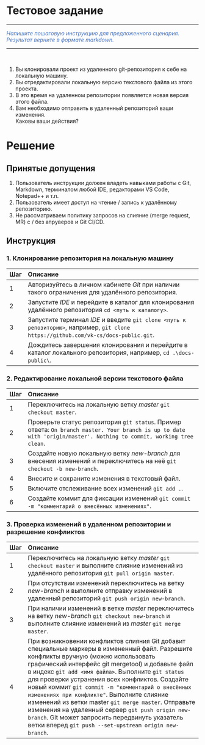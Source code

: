 # Тестовое задание

<hr>
<i style="color:#4472c4">Напишите пошаговую инструкцию для предложенного сценария.<br> Результат верните в формате markdown.</i>
<hr><br>

1. Вы клонировали проект из удаленного git-репозитория к себе на локальную машину.
2. Вы отредактировали локальную версию текстового файла из этого проекта.
3. В это время на удаленном репозитории появляется новая версия этого файла.
4. Вам необходимо отправить в удаленный репозиторий ваши изменения.<br>
   Каковы ваши действия?<br>

# Решение

## Принятые допущения

1. Пользователь инструкции должен владеть навыками работы с Git, Markdown, терминалом любой IDE, редакторами VS Code, Notepad++ и т.п.
2. Пользователь имеет доступ на чтение / запись к удалённому репозиторию.
3. Не рассматриваем политику запросов на слияние (merge request, MR) с / без апруверов и Git CI/CD.

## Инструкция

### 1. Клонирование репозитория на локальную машину

| Шаг | Описание                                                                                                                              |
| --- | :------------------------------------------------------------------------------------------------------------------------------------ |
| 1   | Авторизуйтесь в личном кабинете _Git_ при наличии такого ограничения для удалённого репозитория.                                      |
| 2   | Запустите _IDE_ и перейдите в каталог для клонирования удалённого репозитория `cd <путь к каталогу>`.                                 |
| 3   | Запустите терминал _IDE_ и введите `git clone <путь к репозиторию>`, например, `git clone  https://github.com/vk-cs/docs-public.git`. |
| 4   | Дождитесь завершения клонирования и перейдите в каталог локального репозитория, например, `cd .\docs-public\`.                        |

### 2. Редактирование локальной версии текстового файла

| Шаг | Описание                                                                                                                                                             |
| --- | :------------------------------------------------------------------------------------------------------------------------------------------------------------------- |
| 1   | Переключитесь на локальную ветку _master_ `git checkout master`.                                                                                                     |
| 2   | Проверьте статус репозитория `git status`. Пример ответа: `On branch master. Your branch is up to date with 'origin/master'. Nothing to commit, working tree clean`. |
| 3   | Создайте новую локальную ветку _new-branch_ для внесения изменений и переключитесь на неё `git checkout -b new-branch`.                                              |
| 4   | Внесите и сохраните изменения в текстовый файл.                                                                                                                      |
| 5   | Включите отслеживание всех изменений `git add .`.                                                                                                                    |
| 6   | Создайте коммит для фиксации изменений `git commit -m "комментарий о внесённых изменениях"`.                                                                         |

### 3. Проверка изменений в удаленном репозитории и разрешение конфликтов

| Шаг | Описание                                                                                                                                                                                                                                                                                                                                                                                                                                                                                                                                                                                                                         |
| --- | :------------------------------------------------------------------------------------------------------------------------------------------------------------------------------------------------------------------------------------------------------------------------------------------------------------------------------------------------------------------------------------------------------------------------------------------------------------------------------------------------------------------------------------------------------------------------------------------------------------------------------- |
| 1   | Переключитесь на локальную ветку _master_ `git checkout master` и выполните слияние изменений из удалённого репозитория `git pull origin master`.                                                                                                                                                                                                                                                                                                                                                                                                                                                                                |
| 2   | При отсутствии изменений переключитесь на ветку _new-branch_ и выполните отправку изменений в удаленный репозиторий `git push origin new-branch`.                                                                                                                                                                                                                                                                                                                                                                                                                                                                                |
| 3   | При наличии изменений в ветке _master_ переключитесь на ветку _new-branch_ `git checkout new-branch` и выполните слияние изменений из _master_ `git merge master`.                                                                                                                                                                                                                                                                                                                                                                                                                                                               |
| 4   | При возникновении конфликтов слияния Git добавит специальные маркеры в измененный файл. Разрешите конфликты вручную (можно использовать графический интерфейс git mergetool) и добавьте файл в индекс `git add <имя файла>`. Выполните `git status` для проверки устранения всех конфликтов. Создайте новый коммит `git commit -m "комментарий о внесённых изменениях при конфликте"`. Выполните слияние изменений из ветки master `git merge master`. Отправьте изменения на удаленный сервер `git push origin new-branch`. Git может запросить передвинуть указатель ветки вперед `git push --set-upstream origin new-branch`. |
